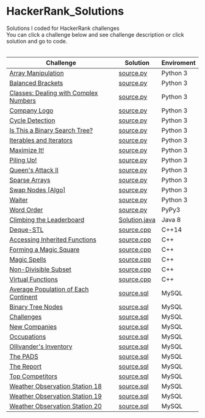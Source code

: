 # HackerRank_Solutions
Solutions I coded for HackerRank challenges <br>
You can click a challenge below and see challenge description or click solution and go to code.<br> <br>

| **Challenge**                         	| **Solution**  	| **Enviroment** 	|
|---------------------------------------	|---------------	|----------------	|
| [Array Manipulation](https://www.hackerrank.com/challenges/crush/problem)                    	| [source.py](https://github.com/HalilUzer/hackerrank-solutions/blob/main/Array%20Manipulation%20-%20Python%203/source.py)     	| Python 3       	|
| [Balanced Brackets](https://www.hackerrank.com/challenges/balanced-brackets/problem)                     	| [source.py](https://github.com/HalilUzer/hackerrank-solutions/blob/main/Balanced%20Brackets%20-%20Python%203/source.py)     	| Python 3       	|
| [Classes: Dealing with Complex Numbers](https://www.hackerrank.com/challenges/class-1-dealing-with-complex-numbers/problem) 	| [source.py](https://github.com/HalilUzer/hackerrank-solutions/blob/main/Classes%20Dealing%20with%20Complex%20Numbers%20-%20Python%203/source.py)     	| Python 3       	|
| [Company Logo](https://www.hackerrank.com/challenges/most-commons/problem)                          	| [source.py](https://github.com/HalilUzer/hackerrank-solutions/blob/main/Company%20Logo%20-%20Python%203/source.py)     	| Python 3       	|
| [Cycle Detection](https://www.hackerrank.com/challenges/detect-whether-a-linked-list-contains-a-cycle/problem)                       	| [source.py](https://github.com/HalilUzer/hackerrank-solutions/blob/main/Cycle%20Detection%20-%20Python%203/source.py)     	| Python 3       	|
| [Is This a Binary Search Tree?](https://www.hackerrank.com/challenges/is-binary-search-tree/problem)         	| [source.py](https://github.com/HalilUzer/hackerrank-solutions/blob/main/Is%20This%20a%20Binary%20Search%20Tree%20-%20Python%203/source.py)     	| Python 3       	|
| [Iterables and Iterators](https://www.hackerrank.com/challenges/iterables-and-iterators/problem)               	| [source.py](https://github.com/HalilUzer/hackerrank-solutions/blob/main/Iterables%20and%20Iterators%20-%20Python%203/source.py)     	| Python 3       	|
| [Maximize It!](https://www.hackerrank.com/challenges/maximize-it/problem)                          	| [source.py](https://github.com/HalilUzer/hackerrank-solutions/blob/main/Maximize%20It!%20-%20Python%203/source.py)     	| Python 3       	|
| [Piling Up!](https://www.hackerrank.com/challenges/piling-up/problem)                            	| [source.py](https://github.com/HalilUzer/hackerrank-solutions/blob/main/Piling%20Up!%20-%20Python%203/source.py)     	| Python 3       	|
| [Queen's Attack II](https://www.hackerrank.com/challenges/queens-attack-2/problem)                     	| [source.py](https://github.com/HalilUzer/hackerrank-solutions/blob/main/Queen's%20Attack%20II%20-%20Python%203/source.py)     	| Python 3       	|
| [Sparse Arrays](https://www.hackerrank.com/challenges/sparse-arrays/problem)                         	| [source.py](https://github.com/HalilUzer/hackerrank-solutions/blob/main/Sparse%20Arrays%20-%20Python%203/source.py)     	| Python 3       	|
| [Swap Nodes [Algo]](https://www.hackerrank.com/challenges/swap-nodes-algo/problem)                     	| [source.py](https://github.com/HalilUzer/hackerrank-solutions/blob/main/Swap%20Nodes%20%5BAlgo%5D%20-%20Python%203/source.py)     	| Python 3       	|
| [Waiter](https://www.hackerrank.com/challenges/waiter/problem)                                	| [source.py](https://github.com/HalilUzer/hackerrank-solutions/blob/main/Waiter%20-%20Python%203/source.py)     	| Python 3       	|
| [Word Order](https://www.hackerrank.com/challenges/word-order/problem)                            	| [source.py](https://github.com/HalilUzer/hackerrank-solutions/blob/main/Word%20Order%20-%20PyPy3/source.py)     	| PyPy3          	|
| [Climbing the Leaderboard](https://www.hackerrank.com/challenges/climbing-the-leaderboard/problem)              	| [Solution.java](https://github.com/HalilUzer/hackerrank-solutions/blob/main/Climbing%20the%20Leaderboard%20-%20Java%208/Solution.java) 	| Java 8         	|
| [Deque-STL](https://www.hackerrank.com/challenges/deque-stl/problem)                             	| [source.cpp](https://github.com/HalilUzer/hackerrank-solutions/blob/main/Deque-STL%20-%20C%2B%2B14/source.cpp)    	| C++14          	|
| [Accessing Inherited Functions](https://www.hackerrank.com/challenges/accessing-inherited-functions/problem)         	| [source.cpp](https://github.com/HalilUzer/hackerrank-solutions/blob/main/Accessing%20Inherited%20Functions%20-%20C%2B%2B/source.cpp)    	| C++            	|
| [Forming a Magic Square](https://www.hackerrank.com/challenges/magic-square-forming/problem)                	| [source.cpp](https://github.com/HalilUzer/hackerrank-solutions/blob/main/Forming%20a%20Magic%20Square%20-%20C%2B%2B/source.cpp)    	| C++            	|
| [Magic Spells](https://www.hackerrank.com/challenges/magic-spells/problem)                          	| [source.cpp](https://github.com/HalilUzer/hackerrank-solutions/blob/main/Magic%20Spells%20-%20C%2B%2B/source.cpp)    	| C++            	|
| [Non-Divisible Subset](https://www.hackerrank.com/challenges/non-divisible-subset/problem)                  	| [source.cpp](https://github.com/HalilUzer/hackerrank-solutions/blob/main/Non-Divisible%20Subset%20-%20C%2B%2B/source.cpp)    	| C++            	|
| [Virtual Functions](https://www.hackerrank.com/challenges/virtual-functions/problem)                     	| [source.cpp](https://github.com/HalilUzer/hackerrank-solutions/blob/main/Virtual%20Functions%20-%20C%2B%2B/source.cpp)    	| C++            	|
| [Average Population of Each Continent](https://www.hackerrank.com/challenges/average-population-of-each-continent/problem)  	| [source.sql](https://github.com/HalilUzer/hackerrank-solutions/blob/main/Average%20Population%20of%20Each%20Continent%20-%20MySQL/source.sql)    	| MySQL          	|
| [Binary Tree Nodes](https://www.hackerrank.com/challenges/binary-search-tree-1/problem)                     	| [source.sql](https://github.com/HalilUzer/hackerrank-solutions/blob/main/Binary%20Tree%20Nodes%20-%20MySQL/source.sql)    	| MySQL          	|
| [Challenges](https://www.hackerrank.com/challenges/challenges/problem)                            	| [source.sql](https://github.com/HalilUzer/hackerrank-solutions/blob/main/Challenges%20-%20MySQL/source.sql)    	| MySQL          	|
| [New Companies](https://www.hackerrank.com/challenges/the-company/problem)                         	| [source.sql](https://github.com/HalilUzer/hackerrank-solutions/blob/main/New%20Companies%20-%20MySQL/source.sql)    	| MySQL          	|
| [Occupations](https://www.hackerrank.com/challenges/occupations/problem)                           	| [source.sql](https://github.com/HalilUzer/hackerrank-solutions/blob/main/Occupations%20-%20MySQL/source.sql)    	| MySQL          	|
| [Ollivander's Inventory](https://www.hackerrank.com/challenges/harry-potter-and-wands/problem)                	| [source.sql](https://github.com/HalilUzer/hackerrank-solutions/blob/main/Ollivander's%20Inventory%20-%20MySQL/source.sql)    	| MySQL          	|
| [The PADS](https://www.hackerrank.com/challenges/the-pads/problem)                              	| [source.sql](https://github.com/HalilUzer/hackerrank-solutions/blob/main/The%20PADS%20-%20MySQL/source.sql)    	| MySQL          	|
| [The Report](https://www.hackerrank.com/challenges/the-report/problem)                            	| [source.sql](https://github.com/HalilUzer/hackerrank-solutions/blob/main/The%20Report%20-%20MySQL/source.sql)    	| MySQL          	|
| [Top Competitors](https://www.hackerrank.com/challenges/full-score/problem)                       	| [source.sql](https://github.com/HalilUzerhackerrank-solutions/blob/main/Top%20Competitors%20-%20MySQL/source.sql)    	| MySQL          	|
| [Weather Observation Station 18](https://www.hackerrank.com/challenges/weather-observation-station-18/problem)        	| [source.sql](https://github.com/HalilUzer/hackerrank-solutions/blob/main/Weather%20Observation%20Station%2018%20-%20MySQL/source.sql)    	| MySQL          	|
| [Weather Observation Station 19](https://www.hackerrank.com/challenges/weather-observation-station-19/problem)        	| [source.sql](https://github.com/HalilUzer/hackerrank-solutions/blob/main/Weather%20Observation%20Station%2019%20-%20MySQL/source.sql)    	| MySQL          	|
| [Weather Observation Station 20](https://www.hackerrank.com/challenges/weather-observation-station-20/problem)        	| [source.sql](https://github.com/HalilUzer/hackerrank-solutions/blob/main/Weather%20Observation%20Station%2020%20-%20MySQL/source.sql)    	| MySQL          	|

